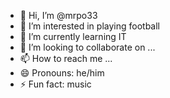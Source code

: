 - 👋 Hi, I’m @mrpo33
- 👀 I’m interested in playing football
- 🌱 I’m currently learning IT
- 💞️ I’m looking to collaborate on ...
- 📫 How to reach me ...
- 😄 Pronouns: he/him
- ⚡ Fun fact: music

<!---
thuytinh11/thuytinh11 is a ✨ special ✨ repository because its `README.md` (this file) appears on your GitHub profile.
You can click the Preview link to take a look at your changes.
--->
